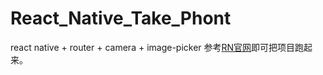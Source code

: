 # React_Native_Take_Phont
react native + router + camera + image-picker
参考[RN官网](http://reactnative.cn/docs/0.45/getting-started.html)即可把项目跑起来。

